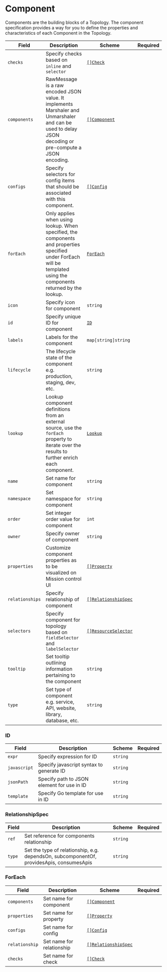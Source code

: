 # Component

Components are the building blocks of a Topology. The component specification provides a way for you to define the properties and characteristics of each Component in the Topology.

| Field           | Description                                                                                                                                                          | Scheme                                                    | Required |
| --------------- | -------------------------------------------------------------------------------------------------------------------------------------------------------------------- | --------------------------------------------------------- | -------- |
| `checks`        | Specify checks based on `inline` and `selector`                                                                                                                      | [`[]Check`](./health-checks.md#check)                     |          |
| `components`    | RawMessage is a raw encoded JSON value. It implements Marshaler and Unmarshaler and can be used to delay JSON decoding or pre-compute a JSON encoding.               | [`[]Component`](#component)                               |          |
| `configs`       | Specify selectors for config items that should be associated with this component.                                                                                    | [`[]Config`](./config#config)                             |          |
| `forEach`       | Only applies when using lookup. When specified, the components and properties specified under ForEach will be templated using the components returned by the lookup. | [`ForEach`](#foreach)                                     |          |
| `icon`          | Specify icon for component                                                                                                                                           | `string`                                                  |          |
| `id`            | Specify unique ID for component                                                                                                                                      | [`ID`](#id)                                               |          |
| `labels`        | Labels for the component                                                                                                                                             | `map[string]string`                                       |          |
| `lifecycle`     | The lifecycle state of the component e.g. production, staging, dev, etc.                                                                                             | `string`                                                  |          |
| `lookup`        | Lookup component definitions from an external source, use the `forEach` property to iterate over the results to further enrich each component.                       | [`Lookup`](../concepts/lookup)                            |          |
| `name`          | Set name for component                                                                                                                                               | `string`                                                  |          |
| `namespace`     | Set namespace for component                                                                                                                                          | `string`                                                  |          |
| `order`         | Set integer order value for component                                                                                                                                | `int`                                                     |          |
| `owner`         | Specify owner of component                                                                                                                                           | `string`                                                  |          |
| `properties`    | Customize component properties as to be visualized on Mission control UI                                                                                             | [`[]Property`](../concepts/properties)                    |          |
| `relationships` | Specify relationship of component                                                                                                                                    | [`[]RelationshipSpec`](#relationshipspec)                 |          |
| `selectors`     | Specify component for topology based on `fieldSelector` and `labelSelector`                                                                                          | [`[]ResourceSelector`](../../reference/resource_selector) |          |
| `tooltip`       | Set tooltip outlining information pertaining to the component                                                                                                        | `string`                                                  |          |
| `type`          | Set type of component e.g. service, API, website, library, database, etc.                                                                                            | `string`                                                  |          |

### ID

| Field        | Description                                | Scheme   | Required |
| ------------ | ------------------------------------------ | -------- | -------- |
| `expr`       | Specify expression for ID                  | `string` |          |
| `javascript` | Specify javascript syntax to generate ID   | `string` |          |
| `jsonPath`   | Specify path to JSON element for use in ID | `string` |          |
| `template`   | Specify Go template for use in ID          | `string` |          |

### RelationshipSpec

| Field  | Description                                                                              | Scheme   | Required |
| ------ | ---------------------------------------------------------------------------------------- | -------- | -------- |
| `ref`  | Set reference for components relationship                                                | `string` |          |
| `type` | Set the type of relationship, e.g. dependsOn, subcomponentOf, providesApis, consumesApis | `string` |          |

### ForEach

| Field          | Description               | Scheme                                          | Required |
| -------------- | ------------------------- | ----------------------------------------------- | -------- |
| `components`   | Set name for component    | [`[]Component`](#component)                     |          |
| `properties`   | Set name for property     | [`[]Property`](../concepts/properties#property) |          |
| `configs`      | Set name for config       | [`[]Config`](../concepts/config#config)         |          |
| `relationship` | Set name for relationship | [`[]RelationshipSpec`](#relationshipspec)       |          |
| `checks`       | Set name for check        | [`[]Check`](../concepts/health-checks#check)    |          |
